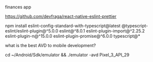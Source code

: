 finances app

https://github.com/devfraga/react-native-eslint-prettier

npm install eslint-config-standard-with-typescript@latest @typescript-eslint/eslint-plugin@^5.0.0 eslint@^8.0.1 eslint-plugin-import@^2.25.2 eslint-plugin-n@^15.0.0 eslint-plugin-promise@^6.0.0 typescript@*

what is the best AVD to mobile development?


cd ~/Android/Sdk/emulator && ./emulator -avd Pixel_3_API_29
